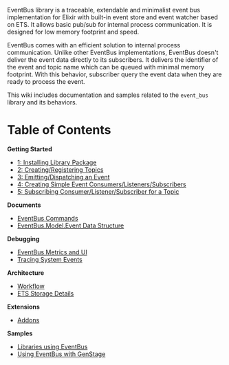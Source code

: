 EventBus library is a traceable, extendable and minimalist event bus implementation for Elixir with built-in event store and event watcher based on ETS. It allows basic pub/sub for internal process communication. It is designed for low memory footprint and speed. 

EventBus comes with an efficient solution to internal process communication. Unlike other EventBus implementations, EventBus doesn't deliver the event data directly to its subscribers. It delivers the identifier of the event and topic name which can be queued with minimal memory footprint. With this behavior, subscriber query the event data when they are ready to process the event. 

This wiki includes documentation and samples related to the `event_bus` library and its behaviors. 

# Table of Contents

**Getting Started**
- [1: Installing Library Package](https://github.com/otobus/event_bus/wiki/Installing-Library-Package)
- [2: Creating/Registering Topics](https://github.com/otobus/event_bus/wiki/Creating-(Registering)-Topics)
- [3: Emitting/Dispatching an Event](https://github.com/otobus/event_bus/wiki/Emitting-(Dispatching)-an-Event)
- [4: Creating Simple Event Consumers/Listeners/Subscribers](https://github.com/otobus/event_bus/wiki/Creating-Event-Consumers)
- [5: Subscribing Consumer/Listener/Subscriber for a Topic](https://github.com/otobus/event_bus/wiki/Subscribing-Consumers-to-Topic(s))

**Documents**
- [EventBus Commands](https://github.com/otobus/event_bus/wiki/EventBus-Commands)
- [EventBus.Model.Event Data Structure](https://github.com/otobus/event_bus/wiki/EventBus.Model.Event-Data-Structure)

**Debugging**
- [EventBus Metrics and UI](https://github.com/otobus/event_bus/wiki/EventBus-Metrics-and-UI)
- [Tracing System Events](https://github.com/otobus/event_bus/wiki/Tracing-System-Events)

**Architecture**
- [Workflow](https://github.com/otobus/event_bus/wiki/Workflow)
- [ETS Storage Details](https://github.com/otobus/event_bus/wiki/ETS-Storage-Details)

**Extensions**
- [Addons](https://github.com/otobus/event_bus/wiki/Addons)

**Samples**
- [Libraries using EventBus](https://hex.pm/packages?search=depends%3Aevent_bus)
- [Using EventBus with GenStage](https://github.com/otobus/event_bus_postgres)
